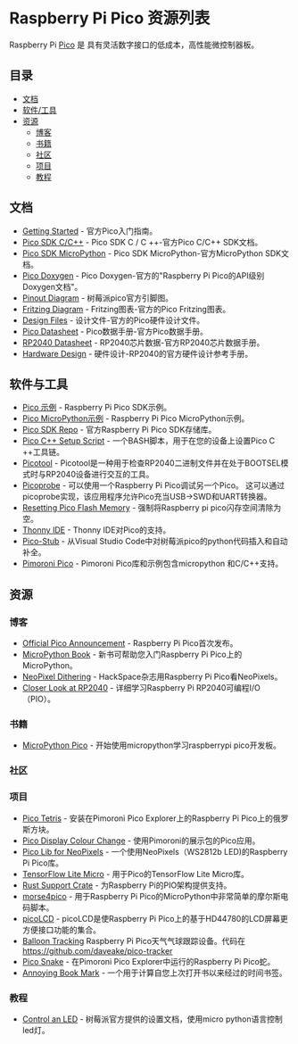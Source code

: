 # Raspberry Pi Pico 资源列表

Raspberry Pi [Pico](https://www.raspberrypi.org/documentation/pico/getting-started/) 是 具有灵活数字接口的低成本，高性能微控制器板。

## 目录
- [文档](#文档)
- [软件/工具](#软件与工具)
- [资源](#资源)
    - [博客](#博客)
    - [书籍](#书籍)
    - [社区](#社区)
    - [项目](#项目)
    - [教程](#教程)

## 文档

- [Getting Started](https://datasheets.raspberrypi.org/pico/getting-started-with-pico.pdf) - 官方Pico入门指南。
- [Pico SDK C/C++](https://datasheets.raspberrypi.org/pico/raspberry-pi-pico-c-sdk.pdf) - Pico SDK C / C ++-官方Pico C/C++ SDK文档。
- [Pico SDK MicroPython](https://datasheets.raspberrypi.org/pico/raspberry-pi-pico-python-sdk.pdf) - Pico SDK MicroPython-官方MicroPython SDK文档。
- [Pico Doxygen](https://raspberrypi.github.io/pico-sdk-doxygen/index.html) - Pico Doxygen-官方的"Raspberry Pi Pico的API级别Doxygen文档"。
- [Pinout Diagram](https://datasheets.raspberrypi.org/pico/Pico-R3-A4-Pinout.pdf) - 树莓派pico官方引脚图。
- [Fritzing Diagram](https://datasheets.raspberrypi.org/pico/Pico-R3-Fritzing.fzpz) - Fritzing图表-官方的Pico Fritzing图表。
- [Design Files](https://datasheets.raspberrypi.org/pico/RPi-Pico-R3-PUBLIC-20200119.zip) - 设计文件-官方的Pico硬件设计文件。
- [Pico Datasheet](https://datasheets.raspberrypi.org/pico/pico-datasheet.pdf) - Pico数据手册-官方Pico数据手册。
- [RP2040 Datasheet](https://datasheets.raspberrypi.org/rp2040/rp2040-datasheet.pdf) - RP2040芯片数据-官方RP2040芯片数据手册。
- [Hardware Design](https://datasheets.raspberrypi.org/rp2040/hardware-design-with-rp2040.pdf) - 硬件设计-RP2040的官方硬件设计参考手册。

## 软件与工具

- [Pico 示例](https://github.com/raspberrypi/pico-examples) - Raspberry Pi Pico SDK示例。
- [Pico MicroPython示例](https://github.com/raspberrypi/pico-micropython-examples) - Raspberry Pi Pico MicroPython示例。
- [Pico SDK Repo](https://github.com/raspberrypi/pico-sdk) - 官方Raspberry Pi Pico SDK存储库。
- [Pico C++ Setup Script](https://github.com/raspberrypi/pico-setup/blob/master/pico_setup.sh) - 一个BASH脚本，用于在您的设备上设置Pico C ++工具链。
- [Picotool](https://github.com/raspberrypi/picotool) - Picotool是一种用于检查RP2040二进制文件并在处于BOOTSEL模式时与RP2040设备进行交互的工具。
- [Picoprobe](https://github.com/raspberrypi/picoprobe) - 可以使用一个Raspberry Pi Pico调试另一个Pico。 这可以通过picoprobe实现，该应用程序允许Pico充当USB→SWD和UART转换器。 
- [Resetting Pico Flash Memory](https://github.com/raspberrypi/pico-examples/blob/master/flash/nuke/nuke.c) - 强制将Raspberry pi pico闪存空间清除为空。
- [Thonny IDE](https://github.com/raspberrypi/thonny-pico) - Thonny IDE对Pico的支持。
- [Pico-Stub](https://github.com/cpwood/Pico-Stub) - 从Visual Studio Code中对树莓派pico的python代码插入和自动补全。
- [Pimoroni Pico](https://github.com/pimoroni/pimoroni-pico) - Pimoroni Pico库和示例包含micropython 和C/C++支持。

## 资源

### 博客

- [Official Pico Announcement](https://www.raspberrypi.org/blog/raspberry-pi-silicon-pico-now-on-sale/) - Raspberry Pi Pico首次发布。
- [MicroPython Book](https://www.raspberrypi.org/blog/new-book-get-started-with-micropython-on-raspberry-pi-pico/) - 新书可帮助您入门Raspberry Pi Pico上的MicroPython。
- [NeoPixel Dithering](https://www.raspberrypi.org/blog/neopixel-dithering-with-pico/) - HackSpace杂志用Raspberry Pi Pico看NeoPixels。
- [Closer Look at RP2040](https://www.cnx-software.com/2021/01/27/a-closer-look-at-raspberry-pi-rp2040-programmable-ios-pio/) - 详细学习Raspberry Pi RP2040可编程I/O（PIO）。

### 书籍
- [MicroPython Pico](https://hackspace.raspberrypi.org/books/micropython-pico) - 开始使用micropython学习raspberrypi pico开发板。

### 社区

### 项目

- [Pico Tetris](https://github.com/rbirkby/picotetris) - 安装在Pimoroni Pico Explorer上的Raspberry Pi Pico上的俄罗斯方块。  
- [Pico Display Colour Change](https://github.com/shane-powell/pico-display-colour-change) - 使用Pimoroni的展示包的Pico应用。
- [Pico Lib for NeoPixels](https://github.com/benevpi/pico_python_ws2812b) - 一个使用NeoPixels（WS2812b LED)的Raspberry Pi Pico库。
- [TensorFlow Lite Micro](https://github.com/raspberrypi/pico-tflmicro) - 用于Pico的TensorFlow Lite Micro库。
- [Rust Support Crate](https://github.com/devsnek/pio-rs) - 为Raspberry Pi的PIO架构提供支持。
- [morse4pico](https://github.com/slouchd/morse4pico) - 用于Raspberry Pi Pico的MicroPython中非常简单的摩尔斯电码脚本。
- [picoLCD](https://github.com/zadi15/picoLCD) - picoLCD是使Raspberry Pi Pico上的基于HD44780的LCD屏幕更方便接口功能的集合。
- [Balloon Tracking](http://www.daveakerman.com/?p=2737) Raspberry Pi Pico天气气球跟踪设备。代码在 https://github.com/daveake/pico-tracker
- [Pico Snake](https://github.com/Tohaker/pico-snake) - 在Pimoroni Pico Explorer中运行的Raspberry Pi Pico蛇。
- [Annoying Book Mark](https://github.com/rhipps/Annoying-Book-Mark) - 一个用于计算自您上次打开书以来经过的时间书签。

### 教程

- [Control an LED](https://projects.raspberrypi.org/en/projects/getting-started-with-the-pico) - 树莓派官方提供的设置文档，使用micro python语言控制led灯。

